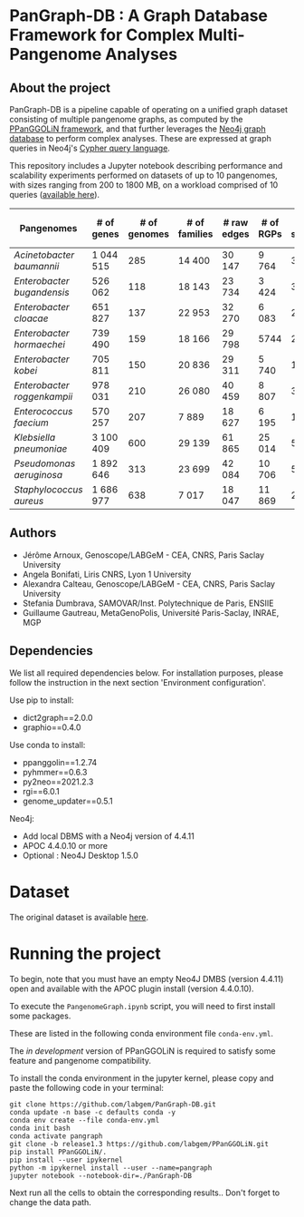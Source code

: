 # PanGraph-DB : A Graph Database Framework for Complex Multi-Pangenome Analyses

## About the project

PanGraph-DB is a pipeline capable of operating on a unified graph dataset consisting of multiple pangenome graphs, as computed by the [PPanGGOLiN framework](https://github.com/labgem/PPanGGOLiN), and that further leverages the [Neo4j graph database](https://neo4j.com/) to perform complex analyses. These are expressed at graph queries in Neo4j's [Cypher query language](https://neo4j.com/developer/cypher/).

This repository includes a Jupyter notebook describing performance and scalability experiments performed on datasets of up to 10 pangenomes, with sizes ranging from 200 to 1800 MB, on a workload comprised of 10 queries ([available here](./script/python/wf.py)).

| Pangenomes                  | \# of genes | \# of genomes | \# of families | \# raw edges | \# of RGPs | \# of spots | \# of modules | HDF5 size (MB) |
|-----------------------------|-------------|---------------|----------------|--------------|------------|-------------|---------------|----------------|
| *Acinetobacter baumannii*   | 1 044 515   | 285           | 14 400         | 30 147       | 9 764      | 364         | 609           | 616            |
| *Enterobacter bugandensis*  | 526 062     | 118           | 18 143         | 23 734       | 3 424      | 326         | 250           | 212            |
| *Enterobacter cloacae*      | 651 827     | 137           | 22 953         | 32 270       | 6 083      | 292         | 526           | 358            |
| *Enterobacter hormaechei*   | 739 490     | 159           | 18 166         | 29 798       | 5744       | 280         | 742           | 415            |
| *Enterobacter kobei*        | 705 811     | 150           | 20 836         | 29 311       | 5 740      | 181         | 535           | 386            |
| *Enterobacter roggenkampii* | 978 031     | 210           | 26 080         | 40 459       | 8 807      | 319         | 712           | 537            |
| *Enterococcus faecium*      | 570 257     | 207           | 7 889          | 18 627       | 6 195      | 189         | 318           | 301            |
| *Klebsiella pneumoniae*     | 3 100 409   | 600           | 29 139         | 61 865       | 25 014     | 529         | 1 167         | 1 800          |
| *Pseudomonas aeruginosa*    | 1 892 646   | 313           | 23 699         | 42 084       | 10 706     | 543         | 909           | 1200           |
| *Staphylococcus aureus*     | 1 686 977   | 638           | 7 017          | 18 047       | 11 869     | 268         | 203           | 991            |


## Authors
- Jérôme Arnoux, Genoscope/LABGeM - CEA, CNRS, Paris Saclay University
- Angela Bonifati, Liris CNRS, Lyon 1 University
- Alexandra Calteau, Genoscope/LABGeM - CEA, CNRS, Paris Saclay University 
- Stefania Dumbrava, SAMOVAR/Inst. Polytechnique de Paris, ENSIIE 
- Guillaume Gautreau, MetaGenoPolis, Université Paris-Saclay, INRAE, MGP

## Dependencies
We list all required dependencies below. For installation purposes, please follow the instruction in the next section 'Environment configuration'.

Use pip to install:
- dict2graph==2.0.0
- graphio==0.4.0

Use conda to install:
- ppanggolin==1.2.74
- pyhmmer==0.6.3
- py2neo==2021.2.3
- rgi==6.0.1
- genome_updater==0.5.1

Neo4j:
- Add local DBMS with a Neo4j version of 4.4.11
- APOC 4.4.0.10 or more
- Optional : Neo4J Desktop 1.5.0

# Dataset

The original dataset is available [here](https://drive.google.com/drive/folders/1eZ7GQgU5tAgfryK31EPV6OP2wVRrj79B?usp=share_link).

# Running the project
To begin, note that you must have an empty Neo4J DMBS (version 4.4.11) open and available with the APOC plugin install (version 4.4.0.10).

To execute the `PangenomeGraph.ipynb` script, you will need to first install some packages. 

These are listed in the following conda environment file `conda-env.yml`. 

The *in development* version of PPanGGOLiN is required to satisfy some feature and pangenome compatibility.

To install the conda environment in the jupyter kernel, please copy and paste the following code in your terminal:

```
git clone https://github.com/labgem/PanGraph-DB.git
conda update -n base -c defaults conda -y
conda env create --file conda-env.yml
conda init bash
conda activate pangraph
git clone -b release1.3 https://github.com/labgem/PPanGGOLiN.git
pip install PPanGGOLiN/.
pip install --user ipykernel
python -m ipykernel install --user --name=pangraph
jupyter notebook --notebook-dir=./PanGraph-DB
```

Next run all the cells to obtain the corresponding results.. Don't forget to change the data path.

